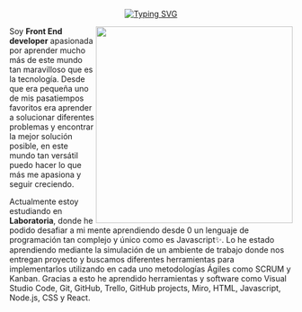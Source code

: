 <div id="header" align="center">
   
   [![Typing SVG](https://readme-typing-svg.demolab.com?font=Lato&size=35&pause=1000&color=F7F7F7&center=true&vCenter=true&width=435&lines=Hi!+I'm+Paula+%F0%9F%92%BB;Welcome!+%E2%9C%A8)](https://git.io/typing-svg)
   
<img align='right' src="https://media.giphy.com/media/L8K62iTDkzGX6/giphy.gif" width="350">
   
</div>
<p>
Soy <strong>Front End developer</strong> apasionada por aprender mucho más de este mundo tan maravilloso que es la tecnología. Desde que era pequeña uno de mis pasatiempos favoritos era aprender a solucionar diferentes problemas y encontrar la mejor solución posible, en este mundo tan versátil puedo hacer lo que más me apasiona y seguir creciendo.
</p>
<p>Actualmente estoy estudiando en <strong>Laboratoria</strong>, donde he podido desafiar a mi mente aprendiendo desde 0 un lenguaje de programación tan complejo y único como es Javascript✨. Lo he estado aprendiendo mediante la simulación de un ambiente de trabajo donde nos entregan proyecto y buscamos diferentes herramientas para implementarlos utilizando en cada uno metodologías Ágiles como SCRUM y Kanban. Gracias a esto he aprendido herramientas y software como Visual Studio Code, Git, GitHub, Trello, GitHub projects, Miro, HTML, Javascript, Node.js, CSS y React. </p>

<!---
paulasofiagc/paulasofiagc is a ✨ special ✨ repository because its `README.md` (this file) appears on your GitHub profile.
You can click the Preview link to take a look at your changes.
--->
